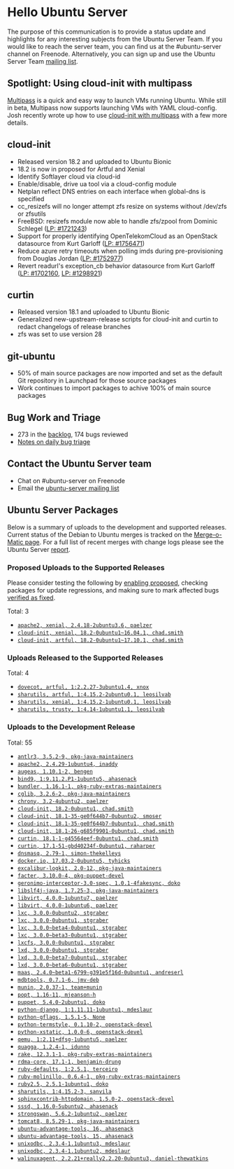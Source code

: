 # Hello Ubuntu Server

The purpose of this communication is to provide a status update and
highlights for any interesting subjects from the Ubuntu Server Team. If
you would like to reach the server team, you can find us at
the #ubuntu-server channel on Freenode. Alternatively, you can sign up
and use the Ubuntu Server Team [mailing list](https://lists.ubuntu.com/mailman/listinfo/ubuntu-server).

## Spotlight: Using cloud-init with multipass

[Multipass](https://community.ubuntu.com/t/beta-release-multipass/2696)
is a quick and easy way to launch VMs running Ubuntu. While still in
beta, Multipass now supports launching VMs with YAML cloud-config.
Josh recently wrote up how to use [cloud-init with multipass](https://insights.ubuntu.com/2018/04/02/using-cloud-init-with-multipass)
with a few more details.

## cloud-init

- Released version 18.2 and uploaded to Ubuntu Bionic
- 18.2 is now in proposed for Artful and Xenial
- Identify Softlayer cloud via cloud-id
- Enable/disable, drive ua tool via a cloud-config module
- Netplan reflect DNS entries on each interface when global-dns is
  specified
- cc_resizefs will no longer attempt zfs resize on systems without
  /dev/zfs or zfsutils
- FreeBSD: resizefs module now able to handle zfs/zpool from Dominic
  Schlegel ([LP: #1721243](http://pad.lv/1721243))
- Support for properly identifying OpenTelekomCloud as an OpenStack
  datasource from Kurt Garloff ([LP: #1756471](http://pad.lv/1756471))
- Reduce azure retry timeouts when polling imds during pre-provisioning
  from Douglas Jordan ([LP: #1752977](http://pad.lv/1752977))
- Revert readurl's exception_cb behavior datasource from Kurt Garloff
  ([LP: #1702160](http://pad.lv/1702160),
  [LP: #1298921](http://pad.lv/1298921))

## curtin

- Released version 18.1 and uploaded to Ubuntu Bionic
- Generalized new-upstream-release scripts for cloud-init and curtin to
  redact changelogs of release branches
- zfs was set to use version 28

## git-ubuntu

- 50% of main source packages are now imported and set as the default
  Git repository in Launchpad for those source packages
- Work continues to import packages to achive 100% of main source
  packages

## Bug Work and Triage

- 273 in the [backlog](https://bugs.launchpad.net/~ubuntu-server/+subscribedbugs), 174 bugs reviewed
- [Notes on daily bug triage](https://wiki.ubuntu.com/ServerTeam/KnowledgeBase#Bug_Triage)

## Contact the Ubuntu Server team

- Chat on #ubuntu-server on Freenode
- Email the [ubuntu-server mailing list](https://lists.ubuntu.com/mailman/listinfo/ubuntu-server)

## Ubuntu Server Packages

Below is a summary of uploads to the development and supported
releases. Current status of the Debian to Ubuntu merges is tracked on
the [Merge-o-Matic page](https://merges.ubuntu.com/main.html). For a
full list of recent merges with change logs please see the Ubuntu
Server [report](http://reqorts.qa.ubuntu.com/reports/ubuntu-server/merges.html).

### Proposed Uploads to the Supported Releases

Please consider testing the following by [enabling proposed](https://wiki.ubuntu.com/Testing/EnableProposed), checking packages for update regressions, and making sure to mark affected bugs [verified as fixed](https://wiki.ubuntu.com/StableReleaseUpdates#Verification).

Total: 3

- [`apache2, xenial, 2.4.18-2ubuntu3.6, paelzer`](https://launchpad.net/ubuntu/+source/apache2/2.4.18-2ubuntu3.6)
- [`cloud-init, xenial, 18.2-0ubuntu1~16.04.1, chad.smith`](https://launchpad.net/ubuntu/+source/cloud-init/18.2-0ubuntu1~16.04.1)
- [`cloud-init, artful, 18.2-0ubuntu1~17.10.1, chad.smith`](https://launchpad.net/ubuntu/+source/cloud-init/18.2-0ubuntu1~17.10.1)

### Uploads Released to the Supported Releases

Total: 4

- [`dovecot, artful, 1:2.2.27-3ubuntu1.4, xnox`](https://launchpad.net/ubuntu/+source/dovecot/1:2.2.27-3ubuntu1.4)
- [`sharutils, artful, 1:4.15.2-2ubuntu0.1, leosilvab`](https://launchpad.net/ubuntu/+source/sharutils/1:4.15.2-2ubuntu0.1)
- [`sharutils, xenial, 1:4.15.2-1ubuntu0.1, leosilvab`](https://launchpad.net/ubuntu/+source/sharutils/1:4.15.2-1ubuntu0.1)
- [`sharutils, trusty, 1:4.14-1ubuntu1.1, leosilvab`](https://launchpad.net/ubuntu/+source/sharutils/1:4.14-1ubuntu1.1)

### Uploads to the Development Release

Total: 55

- [`antlr3, 3.5.2-9, pkg-java-maintainers`](https://launchpad.net/ubuntu/+source/antlr3/3.5.2-9)
- [`apache2, 2.4.29-1ubuntu4, inaddy`](https://launchpad.net/ubuntu/+source/apache2/2.4.29-1ubuntu4)
- [`augeas, 1.10.1-2, bengen`](https://launchpad.net/ubuntu/+source/augeas/1.10.1-2)
- [`bind9, 1:9.11.2.P1-1ubuntu5, ahasenack`](https://launchpad.net/ubuntu/+source/bind9/1:9.11.2.P1-1ubuntu5)
- [`bundler, 1.16.1-1, pkg-ruby-extras-maintainers`](https://launchpad.net/ubuntu/+source/bundler/1.16.1-1)
- [`cglib, 3.2.6-2, pkg-java-maintainers`](https://launchpad.net/ubuntu/+source/cglib/3.2.6-2)
- [`chrony, 3.2-4ubuntu2, paelzer`](https://launchpad.net/ubuntu/+source/chrony/3.2-4ubuntu2)
- [`cloud-init, 18.2-0ubuntu1, chad.smith`](https://launchpad.net/ubuntu/+source/cloud-init/18.2-0ubuntu1)
- [`cloud-init, 18.1-35-ge0f644b7-0ubuntu2, smoser`](https://launchpad.net/ubuntu/+source/cloud-init/18.1-35-ge0f644b7-0ubuntu2)
- [`cloud-init, 18.1-35-ge0f644b7-0ubuntu1, chad.smith`](https://launchpad.net/ubuntu/+source/cloud-init/18.1-35-ge0f644b7-0ubuntu1)
- [`cloud-init, 18.1-26-g685f9901-0ubuntu1, chad.smith`](https://launchpad.net/ubuntu/+source/cloud-init/18.1-26-g685f9901-0ubuntu1)
- [`curtin, 18.1-1-g45564eef-0ubuntu1, chad.smith`](https://launchpad.net/ubuntu/+source/curtin/18.1-1-g45564eef-0ubuntu1)
- [`curtin, 17.1-51-gbd40234f-0ubuntu1, raharper`](https://launchpad.net/ubuntu/+source/curtin/17.1-51-gbd40234f-0ubuntu1)
- [`dnsmasq, 2.79-1, simon-thekelleys`](https://launchpad.net/ubuntu/+source/dnsmasq/2.79-1)
- [`docker.io, 17.03.2-0ubuntu5, tyhicks`](https://launchpad.net/ubuntu/+source/docker.io/17.03.2-0ubuntu5)
- [`excalibur-logkit, 2.0-12, pkg-java-maintainers`](https://launchpad.net/ubuntu/+source/excalibur-logkit/2.0-12)
- [`facter, 3.10.0-4, pkg-puppet-devel`](https://launchpad.net/ubuntu/+source/facter/3.10.0-4)
- [`geronimo-interceptor-3.0-spec, 1.0.1-4fakesync, doko`](https://launchpad.net/ubuntu/+source/geronimo-interceptor-3.0-spec/1.0.1-4fakesync)
- [`libslf4j-java, 1.7.25-3, pkg-java-maintainers`](https://launchpad.net/ubuntu/+source/libslf4j-java/1.7.25-3)
- [`libvirt, 4.0.0-1ubuntu7, paelzer`](https://launchpad.net/ubuntu/+source/libvirt/4.0.0-1ubuntu7)
- [`libvirt, 4.0.0-1ubuntu6, paelzer`](https://launchpad.net/ubuntu/+source/libvirt/4.0.0-1ubuntu6)
- [`lxc, 3.0.0-0ubuntu2, stgraber`](https://launchpad.net/ubuntu/+source/lxc/3.0.0-0ubuntu2)
- [`lxc, 3.0.0-0ubuntu1, stgraber`](https://launchpad.net/ubuntu/+source/lxc/3.0.0-0ubuntu1)
- [`lxc, 3.0.0~beta4-0ubuntu1, stgraber`](https://launchpad.net/ubuntu/+source/lxc/3.0.0~beta4-0ubuntu1)
- [`lxc, 3.0.0~beta3-0ubuntu1, stgraber`](https://launchpad.net/ubuntu/+source/lxc/3.0.0~beta3-0ubuntu1)
- [`lxcfs, 3.0.0-0ubuntu1, stgraber`](https://launchpad.net/ubuntu/+source/lxcfs/3.0.0-0ubuntu1)
- [`lxd, 3.0.0-0ubuntu1, stgraber`](https://launchpad.net/ubuntu/+source/lxd/3.0.0-0ubuntu1)
- [`lxd, 3.0.0~beta7-0ubuntu1, stgraber`](https://launchpad.net/ubuntu/+source/lxd/3.0.0~beta7-0ubuntu1)
- [`lxd, 3.0.0~beta6-0ubuntu1, stgraber`](https://launchpad.net/ubuntu/+source/lxd/3.0.0~beta6-0ubuntu1)
- [`maas, 2.4.0~beta1-6799-g391e5f16d-0ubuntu1, andreserl`](https://launchpad.net/ubuntu/+source/maas/2.4.0~beta1-6799-g391e5f16d-0ubuntu1)
- [`mdbtools, 0.7.1-6, jmv-deb`](https://launchpad.net/ubuntu/+source/mdbtools/0.7.1-6)
- [`munin, 2.0.37-1, team+munin`](https://launchpad.net/ubuntu/+source/munin/2.0.37-1)
- [`popt, 1.16-11, mjeanson-h`](https://launchpad.net/ubuntu/+source/popt/1.16-11)
- [`puppet, 5.4.0-2ubuntu1, doko`](https://launchpad.net/ubuntu/+source/puppet/5.4.0-2ubuntu1)
- [`python-django, 1:1.11.11-1ubuntu1, mdeslaur`](https://launchpad.net/ubuntu/+source/python-django/1:1.11.11-1ubuntu1)
- [`python-gflags, 1.5.1-5, None`](https://launchpad.net/ubuntu/+source/python-gflags/1.5.1-5)
- [`python-termstyle, 0.1.10-2, openstack-devel`](https://launchpad.net/ubuntu/+source/python-termstyle/0.1.10-2)
- [`python-xstatic, 1.0.0-6, openstack-devel`](https://launchpad.net/ubuntu/+source/python-xstatic/1.0.0-6)
- [`qemu, 1:2.11+dfsg-1ubuntu5, paelzer`](https://launchpad.net/ubuntu/+source/qemu/1:2.11+dfsg-1ubuntu5)
- [`quagga, 1.2.4-1, idunno`](https://launchpad.net/ubuntu/+source/quagga/1.2.4-1)
- [`rake, 12.3.1-1, pkg-ruby-extras-maintainers`](https://launchpad.net/ubuntu/+source/rake/12.3.1-1)
- [`rdma-core, 17.1-1, benjamin-drung`](https://launchpad.net/ubuntu/+source/rdma-core/17.1-1)
- [`ruby-defaults, 1:2.5.1, terceiro`](https://launchpad.net/ubuntu/+source/ruby-defaults/1:2.5.1)
- [`ruby-molinillo, 0.6.4-1, pkg-ruby-extras-maintainers`](https://launchpad.net/ubuntu/+source/ruby-molinillo/0.6.4-1)
- [`ruby2.5, 2.5.1-1ubuntu1, doko`](https://launchpad.net/ubuntu/+source/ruby2.5/2.5.1-1ubuntu1)
- [`sharutils, 1:4.15.2-3, sanvila`](https://launchpad.net/ubuntu/+source/sharutils/1:4.15.2-3)
- [`sphinxcontrib-httpdomain, 1.5.0-2, openstack-devel`](https://launchpad.net/ubuntu/+source/sphinxcontrib-httpdomain/1.5.0-2)
- [`sssd, 1.16.0-5ubuntu2, ahasenack`](https://launchpad.net/ubuntu/+source/sssd/1.16.0-5ubuntu2)
- [`strongswan, 5.6.2-1ubuntu2, paelzer`](https://launchpad.net/ubuntu/+source/strongswan/5.6.2-1ubuntu2)
- [`tomcat8, 8.5.29-1, pkg-java-maintainers`](https://launchpad.net/ubuntu/+source/tomcat8/8.5.29-1)
- [`ubuntu-advantage-tools, 16, ahasenack`](https://launchpad.net/ubuntu/+source/ubuntu-advantage-tools/16)
- [`ubuntu-advantage-tools, 15, ahasenack`](https://launchpad.net/ubuntu/+source/ubuntu-advantage-tools/15)
- [`unixodbc, 2.3.4-1.1ubuntu3, mdeslaur`](https://launchpad.net/ubuntu/+source/unixodbc/2.3.4-1.1ubuntu3)
- [`unixodbc, 2.3.4-1.1ubuntu2, mdeslaur`](https://launchpad.net/ubuntu/+source/unixodbc/2.3.4-1.1ubuntu2)
- [`walinuxagent, 2.2.21+really2.2.20-0ubuntu3, daniel-thewatkins`](https://launchpad.net/ubuntu/+source/walinuxagent/2.2.21+really2.2.20-0ubuntu3)
